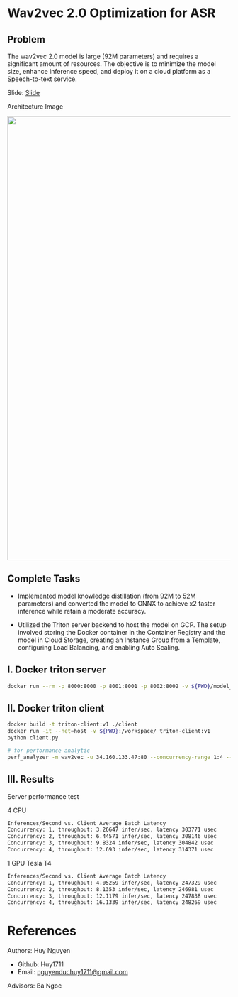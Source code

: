# Wav2vec 2.0 Optimization for ASR

## Problem

The wav2vec 2.0 model is large (92M parameters) and requires a significant amount of resources. The objective is to minimize the model size, enhance inference speed, and deploy it on a cloud platform as a Speech-to-text service.

Slide: [Slide](https://docs.google.com/presentation/d/1kLO7xbmlKoVaSZ_CKj4vxgLf87qUTPYV/edit?usp=sharing&ouid=103656059777475246614&rtpof=true&sd=true)

Architecture Image

<p align="center">
    <img src='https://drive.google.com/file/d/1DDTJNzhKLF94ihwbW3q9fGzrPjfslkcf/view?usp=sharing' width=1000 class="center">
</p>

## Complete Tasks

- Implemented model knowledge distillation (from 92M to 52M parameters) and converted the model to ONNX to achieve x2 faster inference while retain a moderate accuracy.

- Utilized the Triton server backend to host the model on GCP. The setup involved storing the Docker container in the Container Registry and the model in Cloud Storage, creating an Instance Group from a Template, configuring Load Balancing, and enabling Auto Scaling.

## I.  Docker triton server

```bash
docker run --rm -p 8000:8000 -p 8001:8001 -p 8002:8002 -v ${PWD}/model_repository:/models nvcr.io/nvidia/tritonserver:23.05-py3 tritonserver --model-repository=/models
```

## II.  Docker triton client

```bash
docker build -t triton-client:v1 ./client
docker run -it --net=host -v ${PWD}:/workspace/ triton-client:v1
python client.py

# for performance analytic
perf_analyzer -m wav2vec -u 34.160.133.47:80 --concurrency-range 1:4 --shape input:1,8000
```

## III.  Results

Server performance test

4 CPU
```bash
Inferences/Second vs. Client Average Batch Latency
Concurrency: 1, throughput: 3.26647 infer/sec, latency 303771 usec
Concurrency: 2, throughput: 6.44571 infer/sec, latency 308146 usec
Concurrency: 3, throughput: 9.8324 infer/sec, latency 304842 usec
Concurrency: 4, throughput: 12.693 infer/sec, latency 314371 usec
```

1 GPU Tesla T4
```bash
Inferences/Second vs. Client Average Batch Latency
Concurrency: 1, throughput: 4.05259 infer/sec, latency 247329 usec
Concurrency: 2, throughput: 8.1353 infer/sec, latency 246981 usec
Concurrency: 3, throughput: 12.1179 infer/sec, latency 247838 usec
Concurrency: 4, throughput: 16.1339 infer/sec, latency 248269 usec
```

# References

Authors: Huy Nguyen
- Github: Huy1711
- Email: nguyenduchuy1711@gmail.com

Advisors: Ba Ngoc